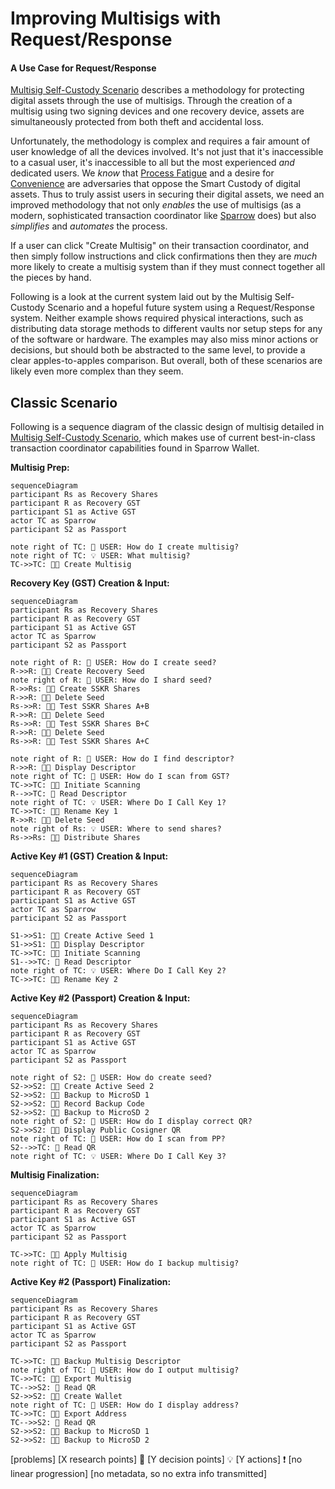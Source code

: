 # Improving Multisigs with Request/Response

#### A Use Case for Request/Response

[Multisig Self-Custody Scenario](https://github.com/BlockchainCommons/SmartCustody/blob/master/Docs/Scenario-Multisig.md) describes a methodology for protecting digital assets through the use of multisigs. Through the creation of a multisig using two signing devices and one recovery device, assets are simultaneously protected from both theft and accidental loss.

Unfortunately, the methodology is complex and requires a fair amount of user knowledge of all the devices involved. It's not just that it's inaccessible to a casual user, it's inaccessible to all but the most experienced _and_ dedicated users. We _know_ that [Process Fatigue](https://github.com/BlockchainCommons/SmartCustodyBook/blob/master/manuscript/03-adversaries.md#adversary-process-fatigue) and a desire for [Convenience](https://github.com/BlockchainCommons/SmartCustodyBook/blob/master/manuscript/03-adversaries.md#adversary-convenience) are adversaries that oppose the Smart Custody of digital assets. Thus to truly assist users in securing their digital assets, we need an improved methodology that not only _enables_ the use of multisigs (as a modern, sophisticated transaction coordinator like [Sparrow](https://sparrowwallet.com/) does) but also _simplifies_ and _automates_ the process.

If a user can click "Create Multisig" on their transaction coordinator, and then simply follow instructions and click confirmations then they are _much_ more likely to create a multisig system than if they must connect together all the pieces by hand.

Following is a look at the current system laid out by the Multisig Self-Custody Scenario and a hopeful future system using a Request/Response system. Neither example shows required physical interactions, such as distributing data storage methods to different vaults nor setup steps for any of the software or hardware. The examples may also miss minor actions or decisions, but should both be abstracted to the same level, to provide a clear apples-to-apples comparison. But overall, both of these scenarios are likely even more complex than they seem.

## Classic Scenario

Following is a sequence diagram of the classic design of multisig detailed in [Multisig Self-Custody Scenario](https://github.com/BlockchainCommons/SmartCustody/blob/master/Docs/Scenario-Multisig.md), which makes use of current best-in-class transaction coordinator capabilities found in Sparrow Wallet. 

**Multisig Prep:**

```mermaid
sequenceDiagram
participant Rs as Recovery Shares
participant R as Recovery GST
participant S1 as Active GST
actor TC as Sparrow
participant S2 as Passport

note right of TC: 🧠 USER: How do I create multisig?
note right of TC: 💡 USER: What multisig?
TC->>TC: 🙎🏽 Create Multisig
```

**Recovery Key (GST) Creation & Input:**

```mermaid
sequenceDiagram
participant Rs as Recovery Shares
participant R as Recovery GST
participant S1 as Active GST
actor TC as Sparrow
participant S2 as Passport

note right of R: 🧠 USER: How do I create seed?
R->>R: 🙎🏽 Create Recovery Seed
note right of R: 🧠 USER: How do I shard seed?
R->>Rs: 🙎🏽 Create SSKR Shares
R->>R: 🙎🏽 Delete Seed
Rs->>R: 🙎🏽 Test SSKR Shares A+B
R->>R: 🙎🏽 Delete Seed
Rs->>R: 🙎🏽 Test SSKR Shares B+C
R->>R: 🙎🏽 Delete Seed
Rs->>R: 🙎🏽 Test SSKR Shares A+C

note right of R: 🧠 USER: How do I find descriptor?
R->>R: 🙎🏽 Display Descriptor
note right of TC: 🧠 USER: How do I scan from GST?
TC->>TC: 🙎🏽 Initiate Scanning
R-->>TC: 🤖 Read Descriptor
note right of TC: 💡 USER: Where Do I Call Key 1?
TC->>TC: 🙎🏽 Rename Key 1
R->>R: 🙎🏽 Delete Seed
note right of Rs: 💡 USER: Where to send shares?
Rs->>Rs: 🙎🏽 Distribute Shares
```

**Active Key #1 (GST) Creation & Input:**

```mermaid
sequenceDiagram
participant Rs as Recovery Shares
participant R as Recovery GST
participant S1 as Active GST
actor TC as Sparrow
participant S2 as Passport

S1->>S1: 🙎🏽 Create Active Seed 1
S1->>S1: 🙎🏽 Display Descriptor
TC->>TC: 🙎🏽 Initiate Scanning
S1-->>TC: 🤖 Read Descriptor
note right of TC: 💡 USER: Where Do I Call Key 2?
TC->>TC: 🙎🏽 Rename Key 2
```

**Active Key #2 (Passport) Creation & Input:**

```mermaid
sequenceDiagram
participant Rs as Recovery Shares
participant R as Recovery GST
participant S1 as Active GST
actor TC as Sparrow
participant S2 as Passport

note right of S2: 🧠 USER: How do create seed?
S2->>S2: 🙎🏽 Create Active Seed 2
S2->>S2: 🙎🏽 Backup to MicroSD 1
S2->>S2: 🙎🏽 Record Backup Code
S2->>S2: 🙎🏽 Backup to MicroSD 2
note right of S2: 🧠 USER: How do I display correct QR?
S2->>S2: 🙎🏽 Display Public Cosigner QR
note right of TC: 🧠 USER: How do I scan from PP?
S2-->>TC: 🤖 Read QR
note right of TC: 💡 USER: Where Do I Call Key 3?
```

**Multisig Finalization:**

```mermaid
sequenceDiagram
participant Rs as Recovery Shares
participant R as Recovery GST
participant S1 as Active GST
actor TC as Sparrow
participant S2 as Passport

TC->>TC: 🙎🏽 Apply Multisig
note right of TC: 🧠 USER: How do I backup multisig?
```

**Active Key #2 (Passport) Finalization:**

```mermaid
sequenceDiagram
participant Rs as Recovery Shares
participant R as Recovery GST
participant S1 as Active GST
actor TC as Sparrow
participant S2 as Passport

TC->>TC: 🙎🏽 Backup Multisig Descriptor
note right of TC: 🧠 USER: How do I output multisig?
TC->>TC: 🙎🏽 Export Multisig
TC-->>S2: 🤖 Read QR
S2->>S2: 🙎🏽 Create Wallet
note right of TC: 🧠 USER: How do I display address?
TC->>TC: 🙎🏽 Export Address
TC-->>S2: 🤖 Read QR
S2->>S2: 🙎🏽 Backup to MicroSD 1
S2->>S2: 🙎🏽 Backup to MicroSD 2
```
[problems]
[X research points] 🧠
[Y decision points] 💡
[Y actions] ❗
[no linear progression]
[no metadata, so no extra info transmitted]

